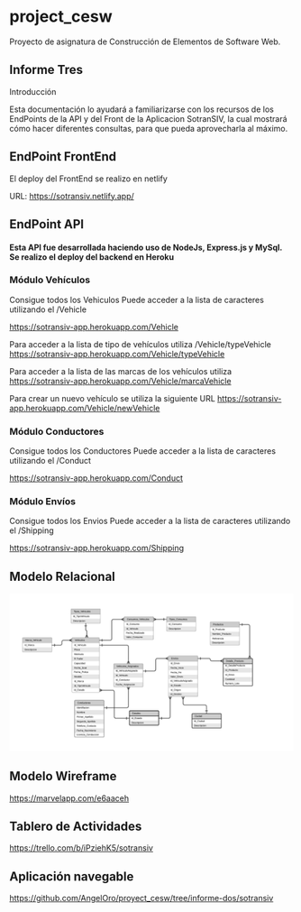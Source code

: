 # project_cesw
Proyecto de asignatura de Construcción de Elementos de Software Web.  

## Informe Tres

Introducción

Esta documentación lo ayudará a familiarizarse con los recursos de los EndPoints de la API y del Front de la Aplicacion SotranSIV,  la cual mostrará cómo hacer diferentes consultas, para que pueda aprovecharla al máximo.

## EndPoint FrontEnd
El deploy del FrontEnd se realizo en netlify 

URL: https://sotransiv.netlify.app/

## EndPoint API

#### Esta API fue desarrollada  haciendo uso de NodeJs, Express.js y MySql. Se realizo el deploy del backend en Heroku 


### Módulo Vehículos

Consigue todos los Vehiculos
Puede acceder a la lista de caracteres utilizando el /Vehicle

https://sotransiv-app.herokuapp.com/Vehicle

Para acceder a la lista de tipo de vehículos utiliza /Vehicle/typeVehicle
https://sotransiv-app.herokuapp.com/Vehicle/typeVehicle

Para acceder a la lista de las marcas de los vehículos utiliza 
https://sotransiv-app.herokuapp.com/Vehicle/marcaVehicle

Para crear un nuevo vehículo se utiliza la siguiente URL
https://sotransiv-app.herokuapp.com/Vehicle/newVehicle 

### Módulo Conductores

Consigue todos los Conductores
Puede acceder a la lista de caracteres utilizando el /Conduct

https://sotransiv-app.herokuapp.com/Conduct


### Módulo Envíos

Consigue todos los Envios
Puede acceder a la lista de caracteres utilizando el /Shipping

https://sotransiv-app.herokuapp.com/Shipping


## Modelo Relacional
![Modelo Relacional](modelo_relacional.png)

## Modelo Wireframe
https://marvelapp.com/e6aaceh

## Tablero de Actividades
https://trello.com/b/iPziehK5/sotransiv

## Aplicación navegable
https://github.com/AngelOro/proyect_cesw/tree/informe-dos/sotransiv


